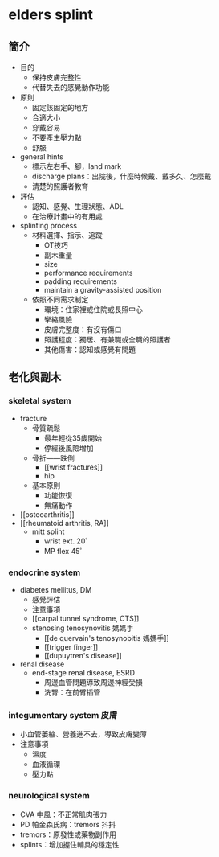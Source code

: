 # elders splint
##   簡介
-   目的    
	-   保持皮膚完整性    
	-   代替失去的感覺動作功能    
-   原則
	-   固定該固定的地方
	-   合適大小
	-   穿戴容易
	-   不要產生壓力點
	-   舒服
-   general hints
	-   標示左右手、腳，land mark   
	-   discharge plans：出院後，什麼時候戴、戴多久、怎麼戴    
	-   清楚的照護者教育
-   評估
	-   認知、感覺、生理狀態、ADL    
	-   在治療計畫中的有用處
-   splinting process    
	-   材料選擇、指示、追蹤    
		-   OT技巧    
		-   副木重量    
		-   size    
		-   performance requirements    
		-   padding requirements    
		-   maintain a gravity-assisted position    
	-   依照不同需求制定    
		-   環境：住家裡或住院或長照中心   
		-   攣縮風險
		-   皮膚完整度：有沒有傷口    
		-   照護程度：獨居、有兼職或全職的照護者   
		-   其他傷害：認知或感覺有問題    
##  老化與副木
###   skeletal system    
-   fracture    
	-   骨質疏鬆    
		-   最年輕從35歲開始    
		-   停經後風險增加    
	-   骨折——跌倒    
		-   [[wrist fractures]]
		-   hip    
	-   基本原則    
		-   功能恢復    
		-   無痛動作    
-   [[osteoarthritis]] 
-   [[rheumatoid arthritis, RA]]
	-   mitt splint    
		-   wrist ext. 20゜    
		-   MP flex 45゜    
###   endocrine system    
-   diabetes mellitus, DM    
	-   感覺評估    
	-   注意事項    
	-   [[carpal tunnel syndrome, CTS]]   
	-   stenosing tenosynovitis 媽媽手    
		-   [[de quervain's tenosynobitis 媽媽手]]   
		-   [[trigger finger]]    
		-   [[dupuytren's disease]]    
-   renal disease    
	-   end-stage renal disease, ESRD    
		-   周邊血管問題導致周邊神經受損    
		-   洗腎：在前臂插管    
###   integumentary system 皮膚    
-   小血管萎縮、營養進不去，導致皮膚變薄    
-   注意事項    
	-   溫度    
	-   血液循環    
	-   壓力點    
###   neurological system    
-   CVA 中風：不正常肌肉張力    
-   PD 帕金森氏病：tremors 抖抖    
-   tremors：原發性或藥物副作用    
-   splints：增加握住輔具的穩定性